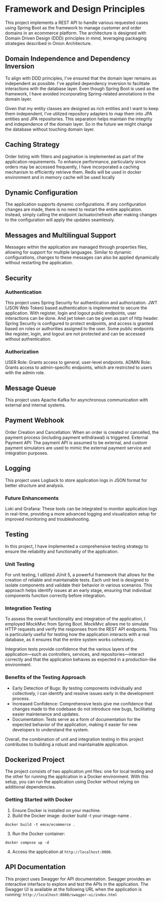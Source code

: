 # Framework and Design Principles

This project implements a REST API to handle various requested cases using Spring Boot as the framework to manage customer and order domains in an ecommerce platform. The architecture is designed with Domain Driven Design (DDD) principles in mind, leveraging packaging strategies described in Onion Architecture.
## Domain Independence and Dependency Inversion

To align with DDD principles, I've ensured that the domain layer remains as independent as possible. I've applied dependency inversion to facilitate interactions with the database layer. Even though Spring Boot is used as the framework, I have avoided incorporating Spring-related annotations in the domain layer.

Given that my entity classes are designed as rich entities and I want to keep them independent, I’ve utilized repository adapters to map them into JPA entities and JPA repositories. This separation helps maintain the integrity and independence of the domain layer. So in the future we might change the database without touching domain layer.
## Caching Strategy

Order listing with filters and pagination is implemented as part of the application requirements. To enhance performance, particularly since orders may be accessed frequently, I have incorporated a caching mechanism to efficiently retrieve them. Redis will be used in docker environment and in memory cache will be used locally
## Dynamic Configuration

The application supports dynamic configurations. If any configuration changes are made, there is no need to restart the entire application. Instead, simply calling the endpoint /actuator/refresh after making changes to the configuration will apply the updates seamlessly.
## Messages and Multilingual Support

Messages within the application are managed through properties files, allowing for support for multiple languages. Similar to dynamic configurations, changes to these messages can also be applied dynamically without restarting the application.

## Security
### Authentication
This project uses Spring Security for authentication and authorization. JWT (JSON Web Token) based authentication is implemented to secure the application. With register, login and logout public endpoints, user interactions can be done. And jwt token can be given as part of http header.
Spring Security is configured to protect endpoints, and access is granted based on roles or authorities assigned to the user. Some public endpoints like register, login, and logout are not protected and can be accessed without authentication.
### Authorization
USER Role: Grants access to general, user-level endpoints.
ADMIN Role: Grants access to admin-specific endpoints, which are restricted to users with the admin role.

## Message Queue
This project uses Apache Kafka for asynchronous communication with external and internal systems.

## Payment Webhook
Order Creation and Cancellation: When an order is created or cancelled, the payment process (including payment withdrawal) is triggered.
External Payment API: The payment API is assumed to be external, and custom payment simulators are used to mimic the external payment service and integration purposes.

## Logging
This project uses Logback to store application logs in JSON format for better structure and analysis.
### Future Enhancements
Loki and Grafana: These tools can be integrated to monitor application logs in real-time, providing a more advanced logging and visualization setup for improved monitoring and troubleshooting.

## Testing

In this project, I have implemented a comprehensive testing strategy to ensure the reliability and functionality of the application.
### Unit Testing

For unit testing, I utilized JUnit 5, a powerful framework that allows for the creation of reliable and maintainable tests. Each unit test is designed to isolate components and validate their behavior in various scenarios. This approach helps identify issues at an early stage, ensuring that individual components function correctly before integration.
### Integration Testing

To assess the overall functionality and integration of the application, I employed MockMvc from Spring Boot. MockMvc allows me to simulate HTTP requests and verify the responses from the REST API endpoints. This is particularly useful for testing how the application interacts with a real database, as it ensures that the entire system works cohesively.

Integration tests provide confidence that the various layers of the application—such as controllers, services, and repositories—interact correctly and that the application behaves as expected in a production-like environment.
### Benefits of the Testing Approach

- Early Detection of Bugs: By testing components individually and collectively, I can identify and resolve issues early in the development process.
- Increased Confidence: Comprehensive tests give me confidence that changes made to the codebase do not introduce new bugs, facilitating easier maintenance and updates.
- Documentation: Tests serve as a form of documentation for the expected behavior of the application, making it easier for new developers to understand the system.

Overall, the combination of unit and integration testing in this project contributes to building a robust and maintainable application.
## Dockerized Project

The project consists of two application.yml files: one for local testing and the other for running the application in a Docker environment. With this setup, you can run the application using Docker without relying on additional dependencies.

### Getting Started with Docker

1. Ensure Docker is installed on your machine.
2. Build the Docker image:
   docker build -t your-image-name .
```
docker build -t emce/ecommerce .
```
3. Run the Docker container:
```
docker compose up -d
```
4. Access the application at `http://localhost:8080`.

## API Documentation

This project uses Swagger for API documentation. Swagger provides an interactive interface to explore and test the APIs in the application.
The Swagger UI is available at the following URL when the application is running: `http://localhost:8080/swagger-ui/index.html`

